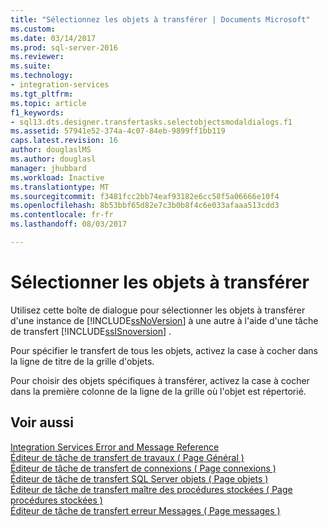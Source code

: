 ```yaml
---
title: "Sélectionnez les objets à transférer | Documents Microsoft"
ms.custom: 
ms.date: 03/14/2017
ms.prod: sql-server-2016
ms.reviewer: 
ms.suite: 
ms.technology:
- integration-services
ms.tgt_pltfrm: 
ms.topic: article
f1_keywords:
- sql13.dts.designer.transfertasks.selectobjectsmodaldialogs.f1
ms.assetid: 57941e52-374a-4c07-84eb-9899ff1bb119
caps.latest.revision: 16
author: douglaslMS
ms.author: douglasl
manager: jhubbard
ms.workload: Inactive
ms.translationtype: MT
ms.sourcegitcommit: f3481fcc2bb74eaf93182e6cc58f5a06666e10f4
ms.openlocfilehash: 8b53bbf65d82e7c3b0b8f4c6e033afaaa513cdd3
ms.contentlocale: fr-fr
ms.lasthandoff: 08/03/2017

---
```

# <a name="select-objects-to-transfer"></a>Sélectionner les objets à transférer
  Utilisez cette boîte de dialogue pour sélectionner les objets à transférer d'une instance de [!INCLUDE[ssNoVersion](../../includes/ssnoversion-md.md)] à une autre à l'aide d'une tâche de transfert [!INCLUDE[ssISnoversion](../../includes/ssisnoversion-md.md)] .  
  
 Pour spécifier le transfert de tous les objets, activez la case à cocher dans la ligne de titre de la grille d'objets.  
  
 Pour choisir des objets spécifiques à transférer, activez la case à cocher dans la première colonne de la ligne de la grille où l'objet est répertorié.  
  
## <a name="see-also"></a>Voir aussi  
 [Integration Services Error and Message Reference](../../integration-services/integration-services-error-and-message-reference.md)   
 [Éditeur de tâche de transfert de travaux &#40; Page Général &#41;](../../integration-services/control-flow/transfer-jobs-task-editor-general-page.md)   
 [Éditeur de tâche de transfert de connexions &#40; Page connexions &#41;](../../integration-services/control-flow/transfer-logins-task-editor-logins-page.md)   
 [Éditeur de tâche de transfert SQL Server objets &#40; Page objets &#41;](../../integration-services/control-flow/transfer-sql-server-objects-task-editor-objects-page.md)   
 [Éditeur de tâche de transfert maître des procédures stockées &#40; Page procédures stockées &#41;](../../integration-services/control-flow/transfer-master-stored-procedures-task-editor-stored-procedures-page.md)   
 [Éditeur de tâche de transfert erreur Messages &#40; Page messages &#41;](../../integration-services/control-flow/transfer-error-messages-task-editor-messages-page.md)  
  
  

